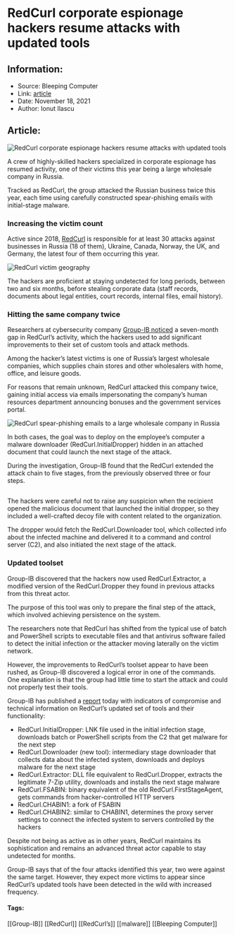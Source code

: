 # RedCurl corporate espionage hackers resume attacks with updated tools
### 

## Information:
+ Source: Bleeping Computer
+ Link: [article](https://www.bleepingcomputer.com/news/security/redcurl-corporate-espionage-hackers-resume-attacks-with-updated-tools/)
+ Date: November 18, 2021
+ Author: Ionut Ilascu


## Article:
![RedCurl corporate espionage hackers resume attacks with updated tools](https://www.bleepstatic.com/content/hl-images/2021/11/18/RedCurl.jpg)


A crew of highly-skilled hackers specialized in corporate espionage has resumed activity, one of their victims this year being a large wholesale company in Russia.


Tracked as RedCurl, the group attacked the Russian business twice this year, each time using carefully constructed spear-phishing emails with initial-stage malware.


### Increasing the victim count


Active since 2018, [RedCurl](https://www.bleepingcomputer.com/news/security/stealthy-redcurl-hackers-steal-corporate-documents/) is responsible for at least 30 attacks against businesses in Russia (18 of them), Ukraine, Canada, Norway, the UK, and Germany, the latest four of them occurring this year.


![RedCurl victim geography](https://www.bleepstatic.com/images/news/u/1100723/2021/RedCurlVicCount.jpg)


The hackers are proficient at staying undetected for long periods, between two and six months, before stealing corporate data (staff records, documents about legal entities, court records, internal files, email history).


### Hitting the same company twice


Researchers at cybersecurity company [Group-IB noticed](https://www.group-ib.ru/resources/threat-research/red-curl-2.html) a seven-month gap in RedCurl’s activity, which the hackers used to add significant improvements to their set of custom tools and attack methods.


Among the hacker’s latest victims is one of Russia’s largest wholesale companies, which supplies chain stores and other wholesalers with home, office, and leisure goods.


For reasons that remain unknown, RedCurl attacked this company twice, gaining initial access via emails impersonating the company’s human resources department announcing bonuses and the government services portal.


![RedCurl spear-phishing emails to a large wholesale company in Russia](https://www.bleepstatic.com/images/news/u/1100723/2021/RedCurlEmails.jpg)


In both cases, the goal was to deploy on the employee’s computer a malware downloader (RedCurl.InitialDropper) hidden in an attached document that could launch the next stage of the attack.


During the investigation, Group-IB found that the RedCurl extended the attack chain to five stages, from the previously observed three or four steps.


![Typical RedCurl kill chain](data:image/gif;base64,R0lGODlhAQABAAAAACH5BAEKAAEALAAAAAABAAEAAAICTAEAOw==)


The hackers were careful not to raise any suspicion when the recipient opened the malicious document that launched the initial dropper, so they included a well-crafted decoy file with content related to the organization.


The dropper would fetch the RedCurl.Downloader tool, which collected info about the infected machine and delivered it to a command and control server (C2), and also initiated the next stage of the attack.


### Updated toolset


Group-IB discovered that the hackers now used RedCurl.Extractor, a modified version of the RedCurl.Dropper they found in previous attacks from this threat actor.


The purpose of this tool was only to prepare the final step of the attack, which involved achieving persistence on the system.


The researchers note that RedCurl has shifted from the typical use of batch and PowerShell scripts to executable files and that antivirus software failed to detect the initial infection or the attacker moving laterally on the victim network.


However, the improvements to RedCurl’s toolset appear to have been rushed, as Group-IB discovered a logical error in one of the commands. One explanation is that the group had little time to start the attack and could not properly test their tools.


Group-IB has published a [report](https://www.group-ib.ru/resources/threat-research/red-curl-2.html) today with indicators of compromise and technical information on RedCurl’s updated set of tools and their functionality:


* RedCurl.InitialDropper: LNK file used in the initial infection stage, downloads batch or PowerShell scripts from the C2 that get malware for the next step
* RedCurl.Downloader (new tool): intermediary stage downloader that collects data about the infected system, downloads and deploys malware for the next stage
* RedCurl.Extractor: DLL file equivalent to RedCurl.Dropper, extracts the legitimate 7-Zip utility, downloads and installs the next stage malware
* RedCurl.FSABIN: binary equivalent of the old RedCurl.FirstStageAgent, gets commands from hacker-controlled HTTP servers
* RedCurl.CHABIN1: a fork of FSABIN
* RedCurl.CHABIN2: similar to CHABIN1, determines the proxy server settings to connect the infected system to servers controlled by the hackers


Despite not being as active as in other years, RedCurl maintains its sophistication and remains an advanced threat actor capable to stay undetected for months.


Group-IB says that of the four attacks identified this year, two were against the same target. However, they expect more victims to appear since RedCurl’s updated tools have been detected in the wild with increased frequency.




#### Tags:
[[Group-IB]] [[RedCurl]] [[RedCurl’s]] [[malware]] [[Bleeping Computer]]
